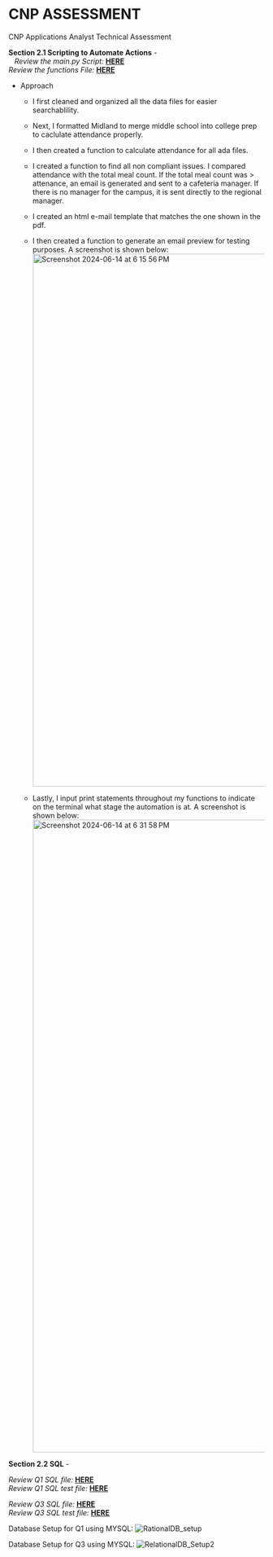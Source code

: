 # CNP ASSESSMENT
CNP Applications Analyst Technical Assessment

****Section 2.1 Scripting to Automate Actions**** - </br>
  
 *Review the main.py Script:* **[HERE](https://github.com/ddthompson01/CNP/blob/main/Part-2.1/main.py)**<br />
 *Review the functions File:* **[HERE](https://github.com/ddthompson01/CNP/blob/main/Part-2.1/utils.py)**<br />
  - Approach
    - I first cleaned and organized all the data files for easier searchablility. 
    - Next, I formatted Midland to merge middle school into college prep to caclulate attendance properly.
    - I then created a function to calculate attendance for all ada files. 
    - I created a function to find all non compliant issues. I compared attendance with the total meal count. If the total meal count was > attenance, an email is generated and sent to a cafeteria manager. If there is no manager for the campus, it is sent directly to the regional manager.
    - I created an html e-mail template that matches the one shown in the pdf.
    - I then created a function to generate an email preview for testing purposes. A screenshot is shown below:
      <img width="1047" alt="Screenshot 2024-06-14 at 6 15 56 PM" src="https://github.com/ddthompson01/CNP/assets/112508527/8ec4b39e-7798-4342-9140-eb47f4efb271">
      
    - Lastly, I input print statements throughout my functions to indicate on the terminal what stage the automation is at. A screenshot is shown below:
      <img width="1243" alt="Screenshot 2024-06-14 at 6 31 58 PM" src="https://github.com/ddthompson01/CNP/assets/112508527/e053bcf1-2dc8-45d4-b79c-b4618159c42c">
      
 
****Section 2.2 SQL**** - </br>

 *Review Q1 SQL file:* **[HERE](https://github.com/ddthompson01/CNP/tree/main/Part-2.2/Q1/Q1_Test%20Results)**<br />
 *Review Q1 SQL test file:* **[HERE](https://github.com/ddthompson01/CNP/blob/main/Part-2.1/utils.py)**<br />
 
 *Review Q3 SQL file:* **[HERE](https://github.com/ddthompson01/CNP/blob/main/Part-2.2/Q3/UserAccess.sql)**<br />
 *Review Q3 SQL test file:* **[HERE](https://github.com/ddthompson01/CNP/blob/main/Part-2.2/Q3/Tests.sql)**<br />

 Database Setup for Q1 using MYSQL:
 ![RationalDB_setup](https://github.com/ddthompson01/CNP/assets/112508527/b566c92e-8049-4904-96d5-9ef8f741ed5f)

Database Setup for Q3 using MYSQL:
![RelationalDB_Setup2](https://github.com/ddthompson01/CNP/assets/112508527/be485d11-5c29-4ce9-9d81-dc887faad0fa)
